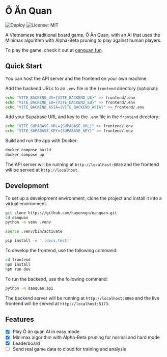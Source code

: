 # Ô Ăn Quan

![Deploy](https://github.com/huyenngn/oanquan/actions/workflows/deploy.yml/badge.svg)
![License: MIT](https://img.shields.io/github/license/huyenngn/oanquan)

A Vietnamese traditional board game, Ô Ăn Quan, with an AI that uses the Minimax algorithm with Alpha-Beta pruning to play against human players.

To play the game, check it out at [oanquan.fun](https://oanquan.fun).

## Quick Start

You can host the API server and the frontend on your own machine.

Add the backend URLs to an `.env` file in the `frontend` directory (optional):

```sh
echo "VITE_BACKEND_US={VITE_BACKEND_US}" >> frontend/.env
echo "VITE_BACKEND_EU={VITE_BACKEND_EU}" >> frontend/.env
echo "VITE_BACKEND_ASIA={VITE_BACKEND_ASIA}" >> frontend/.env
```

Add your Supabase URL and key to the `.env` file in the `frontend` directory:

```sh
echo "VITE_SUPABASE_URL={SUPABASE_URL}" >> frontend/.env
echo "VITE_SUPABASE_KEY={SUPABASE_KEY}" >> frontend/.env
```

Build and run the app with Docker:

```sh
docker compose build
docker compose up
```

The API server will be running at `http://localhost:8080` and the frontend will be served at `http://localhost`.

## Development

To set up a development environment, clone the project and install it into a virtual environment.

```sh
git clone https://github.com/huyenngn/oanquan.git
cd oanquan
python -m venv .venv

source .venv/bin/activate

pip install -e '.[docs,test]'
```

To develop the frontend, use the following command:

```sh
cd frontend
npm install
npm run dev
```

To run the backend, use the following command:

```sh
python -m oanquan.api
```

The backend server will be running at `http://localhost:8080` and the live frontend will be served at `http://localhost:5173`.

## Features

-   [x] Play Ô ăn quan AI in easy mode
-   [x] Minimax algorithm with Alpha-Beta pruning for normal and hard mode
-   [x] Leaderboard
-   [ ] Send real game data to cloud for training and analysis
